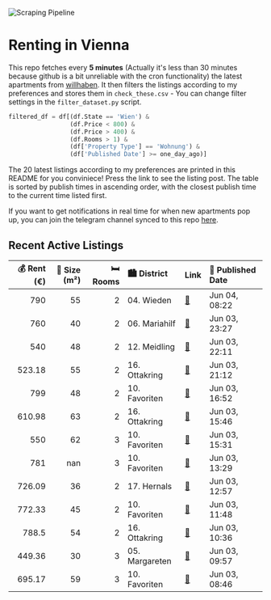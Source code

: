 ![Scraping Pipeline](https://github.com/AthomsG/renting-in-vienna/actions/workflows/run_pipeline.yml/badge.svg)


# Renting in Vienna

This repo fetches every **5 minutes** (Actually it's less than 30 minutes because github is a bit unreliable with the cron functionality) the latest apartments from [willhaben](https://www.willhaben.at/).
It then filters the listings according to my preferences and stores them in `check_these.csv` - You can change filter settings in the `filter_dataset.py` script.

```python
filtered_df = df[(df.State == 'Wien') & 
                 (df.Price < 800) &
                 (df.Price > 400) &
                 (df.Rooms > 1) &
                 (df['Property Type'] == 'Wohnung') &
                 (df['Published Date'] >= one_day_ago)]
```

The 20 latest listings according to my preferences are printed in this README for you conviniece! Press the link to see the listing post.
The table is sorted by publish times in ascending order, with the closest publish time to the current time listed first.

If you want to get notifications in real time for when new apartments pop up, you can join the telegram channel synced to this repo [here](https://t.me/+1HPAYOf5BSsyNTlk).

## Recent Active Listings

|   💰 Rent (€) |   📏 Size (m²) |   🛏️ Rooms | 🏙️ District    | Link                                                                                                                                                                                                                       | 📅 Published Date   |
|-------------:|--------------:|-----------:|:---------------|:---------------------------------------------------------------------------------------------------------------------------------------------------------------------------------------------------------------------------|:-------------------|
|       790    |            55 |          2 | 04. Wieden     | [🔗](https://www.willhaben.at/iad/immobilien/d/mietwohnungen/wien/wien-1040-wieden/privat-keine-provision---luxus-mietwohnung-in-bestlage-innenstadt-287970798/)                                                            | Jun 04, 08:22      |
|       760    |            40 |          2 | 06. Mariahilf  | [🔗](https://www.willhaben.at/iad/immobilien/d/mietwohnungen/wien/wien-1060-mariahilf/wohnung-in-1060-wien-1675858195/)                                                                                                     | Jun 03, 23:27      |
|       540    |            48 |          2 | 12. Meidling   | [🔗](https://www.willhaben.at/iad/immobilien/d/mietwohnungen/wien/wien-1120-meidling/%28reserviert%29-%21-dringend%21-gemeindewohnung%21-direktvergabe-nur-mit-g%C3%BCltigem-wiener-wohnticket-vms-30.04.25%21-1068837510/) | Jun 03, 22:11      |
|       523.18 |            55 |          2 | 16. Ottakring  | [🔗](https://www.willhaben.at/iad/immobilien/d/mietwohnungen/wien/wien-1160-ottakring/helle-wohnung-mit-2-zimmer-1623742588/)                                                                                               | Jun 03, 21:12      |
|       799    |            48 |          2 | 10. Favoriten  | [🔗](https://www.willhaben.at/iad/immobilien/d/mietwohnungen/wien/wien-1100-favoriten/viola-park---ihre-wohlf%C3%BChloase-am-laaer-berg-826805229/)                                                                         | Jun 03, 16:52      |
|       610.98 |            63 |          2 | 16. Ottakring  | [🔗](https://www.willhaben.at/iad/immobilien/d/mietwohnungen/wien/wien-1160-ottakring/n%C3%A4he-u3-ottakring-:-voll-m%C3%B6blierte-mietwohnung%21-1704328784/)                                                              | Jun 03, 15:46      |
|       550    |            62 |          3 | 10. Favoriten  | [🔗](https://www.willhaben.at/iad/immobilien/d/mietwohnungen/wien/wien-1100-favoriten/gemeindewohnung-direktvergabe-1264527284/)                                                                                            | Jun 03, 15:31      |
|       781    |           nan |          3 | 10. Favoriten  | [🔗](https://www.willhaben.at/iad/immobilien/d/mietwohnungen/wien/wien-1100-favoriten/mitten-im-10ten---zentral-und-ruhig-gelegen-1489804131/)                                                                              | Jun 03, 13:29      |
|       726.09 |            36 |          2 | 17. Hernals    | [🔗](https://www.willhaben.at/iad/immobilien/d/mietwohnungen/wien/wien-1170-hernals/neubauprojekt-hernals---bezugsfertig-juli-2025---hochwertige-mietwohnungen-%2Ainkl.-einbauk%C3%BCche%2A-1860009511/)                    | Jun 03, 12:57      |
|       772.33 |            45 |          2 | 10. Favoriten  | [🔗](https://www.willhaben.at/iad/immobilien/d/mietwohnungen/wien/wien-1100-favoriten/geschmackvolles-2-zimmer-apartment-mit-balkon-im-sonnwendviertel-1534706878/)                                                         | Jun 03, 11:48      |
|       788.5  |            54 |          2 | 16. Ottakring  | [🔗](https://www.willhaben.at/iad/immobilien/d/mietwohnungen/wien/wien-1160-ottakring/gem%C3%BCtliche-2-zimmer-wohnung-inkl.-gemeinschaftsinnenhof%21-2088895557/)                                                          | Jun 03, 10:36      |
|       449.36 |            30 |          3 | 05. Margareten | [🔗](https://www.willhaben.at/iad/immobilien/d/mietwohnungen/wien/wien-1050-margareten/lager/atelier-zur-miete-in-1050-wien---ehemalige-wohnung-nahe-pilgramgasse-1798271816/)                                              | Jun 03, 09:57      |
|       695.17 |            59 |          3 | 10. Favoriten  | [🔗](https://www.willhaben.at/iad/immobilien/d/mietwohnungen/wien/wien-1100-favoriten/unbefristeter-sofortbezug-in-der-fernkorngasse-1569563572/)                                                                           | Jun 03, 08:46      |
